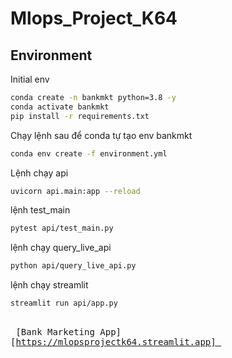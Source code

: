 # Mlops_Project_K64

## Environment

Initial env
```bash
conda create -n bankmkt python=3.8 -y
conda activate bankmkt
pip install -r requirements.txt
``` 

Chạy lệnh sau để conda tự tạo env bankmkt
```bash
conda env create -f environment.yml
```
Lệnh chạy api
```bash
uvicorn api.main:app --reload
```

lệnh test_main
```bash
pytest api/test_main.py
```
lệnh chạy query_live_api
```bash
python api/query_live_api.py
```
lệnh chạy streamlit
```bash
streamlit run api/app.py
```

<kbd> <br> [Bank Marketing App][https://mlopsprojectk64.streamlit.app] <br> </kbd>
